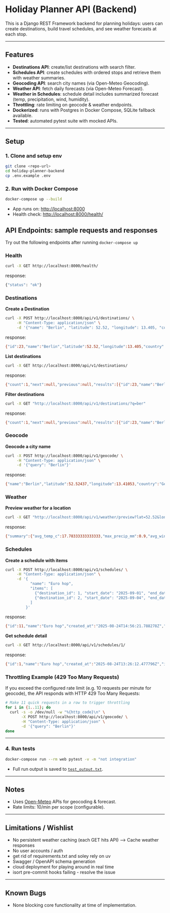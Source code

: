

# Holiday Planner API (Backend)

This is a Django REST Framework backend for planning holidays:
users can create destinations, build travel schedules, and see weather forecasts at each stop.

---

## Features
- **Destinations API**: create/list destinations with search filter.
- **Schedules API**: create schedules with ordered stops and retrieve them with weather summaries.
- **Geocoding API**: search city names (via Open-Meteo Geocoding).
- **Weather API**: fetch daily forecasts (via Open-Meteo Forecast).
- **Weather in Schedules**: schedule detail includes summarized forecast (temp, precipitation, wind, humidity).
- **Throttling**: rate limiting on geocode & weather endpoints.
- **Dockerized**: runs with Postgres in Docker Compose, SQLite fallback available.
- **Tested**: automated pytest suite with mocked APIs.

---

## Setup

### 1. Clone and setup env
```bash
git clone <repo-url>
cd holiday-planner-backend
cp .env.example .env
```

### 2. Run with Docker Compose

```bash
docker-compose up --build
```

* App runs on: [http://localhost:8000](http://localhost:8000)
* Health check: [http://localhost:8000/health/](http://localhost:8000/health/)


## API Endpoints: sample requests and responses
Try out the following endpoints after running `docker-compose up`
### Health
```bash
curl -X GET http://localhost:8000/health/
```
response:
```bash
{"status": "ok"}
```

### Destinations
**Create a Destination**
```bash
curl -X POST http://localhost:8000/api/v1/destinations/ \
     -H "Content-Type: application/json" \
     -d '{"name": "Berlin", "latitude": 52.52, "longitude": 13.405, "country": "Germany"'
```
response:
```bash
{"id":23,"name":"Berlin","latitude":52.52,"longitude":13.405,"country":"Germany"}
```

**List destinations**
```bash
curl -X GET http://localhost:8000/api/v1/destinations/
```
response:
```bash
{"count":1,"next":null,"previous":null,"results":[{"id":23,"name":"Berlin","latitude":52.52,"longitude":13.405,"country":"Germany"}]}
```

**Filter destinations**
```bash
curl -X GET "http://localhost:8000/api/v1/destinations/?q=ber"
```
response:
```bash
{"count":1,"next":null,"previous":null,"results":[{"id":23,"name":"Berlin","latitude":52.52,"longitude":13.405,"country":"Germany"}]}
```

### Geocode
**Geocode a city name**
```bash
curl -X POST http://localhost:8000/api/v1/geocode/ \
     -H "Content-Type: application/json" \
     -d '{"query": "Berlin"}'
```
response:
```bash
{"name":"Berlin","latitude":52.52437,"longitude":13.41053,"country":"Germany"}
```

### Weather
**Preview weather for a location**
```bash
curl -X GET "http://localhost:8000/api/v1/weather/preview?lat=52.52&lon=13.405&start=2025-09-01&end=2025-09-03"
```
response:
```bash
{"summary":{"avg_temp_c":17.78333333333333,"max_precip_mm":0.9,"avg_wind_speed_kmh":25.7,"avg_humidity_percent":81.33333333333333},"raw":{"time":["2025-09-01","2025-09-02","2025-09-03"],"temperature_2m_max":[23.2,19.0,20.6],"temperature_2m_min":[15.6,13.6,14.7],"precipitation_sum":[0.0,0.9,0.3],"windspeed_10m_max":[23.0,24.1,30.0],"relative_humidity_2m_max":[79,83,82]}}
```

### Schedules
**Create a schedule with items**
```bash
curl -X POST http://localhost:8000/api/v1/schedules/ \
     -H "Content-Type: application/json" \
     -d '{
           "name": "Euro hop",
           "items": [
             {"destination_id": 1, "start_date": "2025-09-01", "end_date": "2025-09-03"},
             {"destination_id": 2, "start_date": "2025-09-04", "end_date": "2025-09-07"}
           ]
         }'
```
response:
```bash
{"id":11,"name":"Euro hop","created_at":"2025-08-24T14:56:21.788278Z","items":[{"id":21,"destination":{"id":1,"name":"Berlin","latitude":34.0,"longitude":44.0,"country":""},"start_date":"2025-09-01","end_date":"2025-09-03","order_index":0,"weather_summary":{"avg_temp_c":36.233333333333334,"max_precip_mm":0.0,"avg_wind_speed_kmh":20.5,"avg_humidity_percent":26.666666666666668}},{"id":22,"destination":{"id":2,"name":"Berlin","latitude":52.52,"longitude":13.405,"country":"Germany"},"start_date":"2025-09-04","end_date":"2025-09-07","order_index":1,"weather_summary":{"avg_temp_c":19.15,"max_precip_mm":1.2,"avg_wind_speed_kmh":16.975,"avg_humidity_percent":75.5}}]}
```

**Get schedule detail**
```bash
curl -X GET http://localhost:8000/api/v1/schedules/1/

```
response:
```bash
{"id":1,"name":"Euro hop","created_at":"2025-08-24T13:26:12.477796Z","items":[{"id":1,"destination":{"id":1,"name":"Berlin","latitude":34.0,"longitude":44.0,"country":""},"start_date":"2025-09-01","end_date":"2025-09-03","order_index":0,"weather_summary":{"avg_temp_c":36.233333333333334,"max_precip_mm":0.0,"avg_wind_speed_kmh":20.5,"avg_humidity_percent":26.666666666666668}},{"id":2,"destination":{"id":2,"name":"Berlin","latitude":52.52,"longitude":13.405,"country":"Germany"},"start_date":"2025-09-04","end_date":"2025-09-07","order_index":1,"weather_summary":{"avg_temp_c":19.15,"max_precip_mm":1.2,"avg_wind_speed_kmh":16.975,"avg_humidity_percent":75.5}}]}
```

### Throttling Example (429 Too Many Requests)

If you exceed the configured rate limit (e.g. 10 requests per minute for geocode), the API responds with HTTP 429 Too Many Requests:

```bash
# Make 11 quick requests in a row to trigger throttling
for i in {1..11}; do
  curl -s -o /dev/null -w "%{http_code}\n" \
       -X POST http://localhost:8000/api/v1/geocode/ \
       -H "Content-Type: application/json" \
       -d '{"query": "Berlin"}'
done
```

---

### 4. Run tests

```bash
docker-compose run --rm web pytest -v -m "not integration"
```


* Full run output is saved to [`test_output.txt`](./test_output.txt).

---

## Notes

* Uses [Open-Meteo](https://open-meteo.com/) APIs for geocoding & forecast.
* Rate limits: 10/min per scope (configurable).


---

## Limitations / Wishlist
- No persistent weather caching (each GET hits API) --> Cache weather responses
- No user accounts / auth
- get rid of requirements.txt and soley rely on uv
- Swagger / OpenAPI schema generation
- cloud deployment for playing around in real time
- isort pre-commit hooks failing - resolve the issue

---
## Known Bugs
- None blocking core functionality at time of implementation.
